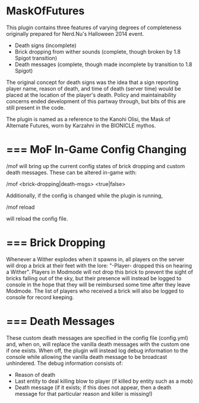 MaskOfFutures
=============

This plugin contains three features of varying degrees of completeness originally prepared for Nerd.Nu's Halloween 2014 event.

- Death signs (incomplete)
- Brick dropping from wither sounds (complete, though broken by 1.8 Spigot transition)
- Death messages (complete, though made incomplete by transition to 1.8 Spigot)


The original concept for death signs was the idea that a sign reporting player name, reason of death, and time of death (server time) would be placed at the location of the player's death.  Policy and maintainability concerns ended development of this partway through, but bits of this are still present in the code.

The plugin is named as a reference to the Kanohi Olisi, the Mask of Alternate Futures, worn by Karzahni in the BIONICLE mythos.

===
MoF In-Game Config Changing
===

/mof will bring up the current config states of brick dropping and custom death messages.  These can be altered in-game with:

/mof <brick-dropping|death-msgs> <true|false>

Additionally, if the config is changed while the plugin is running, 

/mof reload

will reload the config file.

===
Brick Dropping
===

Whenever a Wither explodes when it spawns in, all players on the server will drop a brick at their feet with the lore: "-Player- dropped this on hearing a Wither".  Players in Modmode will not drop this brick to prevent the sight of bricks falling out of the sky, but their presence will instead be logged to console in the hope that they will be reimbursed some time after they leave Modmode.  The list of players who received a brick will also be logged to console for record keeping.

===
Death Messages
===

These custom death messages are specified in the config file (config.yml) and, when on, will replace the vanilla death messages with the custom one if one exists.  When off, the plugin will instead log debug information to the console while allowing the vanilla death message to be broadcast unhindered.  The debug information consists of:

- Reason of death
- Last entity to deal killing blow to player (if killed by entity such as a mob)
- Death message (if it exists; if this does not appear, then a death message for that particular reason and killer is missing!)